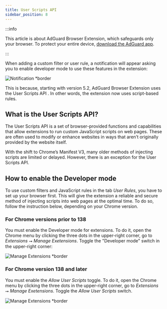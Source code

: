 ```yaml
---
title: User Scripts API
sidebar_position: 8
---
```


:::info

This article is about AdGuard Browser Extension, which safeguards only your browser. To protect your entire device, [download the AdGuard app](https://adguard.com/download.html?auto=true).

:::

When adding a custom filter or user rule, a notification will appear asking you to enable developer mode to use these features in the extension:

![Notification *border](https://cdn.adtidy.org/content/Kb/ad_blocker/browser_extension/notification-allow-user-scripts.jpg)

This is because, starting with version 5.2, AdGuard Browser Extension uses the User Scripts API . In other words, the extension now uses script-based rules.

## What is the User Scripts API?

The User Scripts API is a set of browser-provided functions and capabilities that allow extensions to run custom JavaScript scripts on web pages. These are often used to modify or enhance websites in ways that aren’t originally provided by the website itself.

With the shift to Chrome’s Manifest V3, many older methods of injecting scripts are limited or delayed. However, there is an exception for the User Scripts API.

## How to enable the Developer mode

To use custom filters and JavaScript rules in the tab *User Rules*, you have to set up your browser first. This will give the extension a reliable and secure method of injecting scripts into web pages at the optimal time. To do so, follow the instruction below, depending on your Chrome version.

### For Chrome versions prior to 138

You must enable the Developer mode for extensions. To do it, open the Chrome menu by clicking the three dots in the upper-right corner, go to *Extensions* ⭢ *Manage Exetensions*. Toggle the "Developer mode" switch in the upper-right corner:

![Manage Extensions *border](https://cdn.adtidy.org/content/Kb/ad_blocker/browser_extension/developer-mode-enable.jpg)

### For Chrome version 138 and later

You must enable the *Allow User Scripts* toggle. To do it, open the Chrome menu by clicking the three dots in the upper-right corner, go to *Extensions* ⭢ *Manage Exetensions*. Toggle the *Allow User Scripts* switch.

![Manage Extensions *border](https://cdn.adtidy.org/content/Kb/ad_blocker/browser_extension/allow-user-scripts-ext.jpg)
